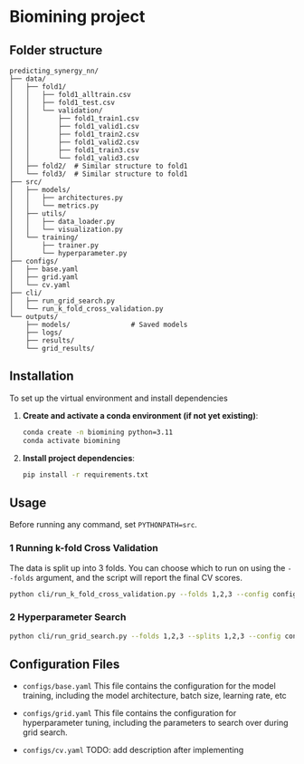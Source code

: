 # Biomining project

## Folder structure

```
predicting_synergy_nn/
├── data/
│   ├── fold1/
│   │   ├── fold1_alltrain.csv
│   │   ├── fold1_test.csv
│   │   └── validation/
│   │       ├── fold1_train1.csv
│   │       ├── fold1_valid1.csv
│   │       ├── fold1_train2.csv
│   │       ├── fold1_valid2.csv
│   │       ├── fold1_train3.csv
│   │       └── fold1_valid3.csv
│   ├── fold2/  # Similar structure to fold1
│   └── fold3/  # Similar structure to fold1
├── src/
│   ├── models/
│   │   ├── architectures.py  
│   │   └── metrics.py   
│   ├── utils/
│   │   ├── data_loader.py   
│   │   └── visualization.py
│   └── training/
│       ├── trainer.py        
│       └── hyperparameter.py
├── configs/
│   ├── base.yaml      
│   ├── grid.yaml      
│   └── cv.yaml   
├── cli/
│   ├── run_grid_search.py       
│   └── run_k_fold_cross_validation.py    
└── outputs/                
    ├── models/               # Saved models
    ├── logs/                 
    ├── results/            
    └── grid_results/         
```

## Installation

To set up the virtual environment and install dependencies

1. **Create and activate a conda environment (if not yet existing)**:
   ```bash
   conda create -n biomining python=3.11
   conda activate biomining
   ```
2. **Install project dependencies**:
   ```bash
   pip install -r requirements.txt
   ```

## Usage
Before running any command, set `PYTHONPATH=src`.

### 1 Running k-fold Cross Validation
The data is split up into 3 folds. You can choose which to run on using the `--folds` argument, and the script will 
report the final CV scores.

```bash
python cli/run_k_fold_cross_validation.py --folds 1,2,3 --config configs/base.yaml
```

### 2 Hyperparameter Search

```bash
python cli/run_grid_search.py --folds 1,2,3 --splits 1,2,3 --config configs/grid.yaml
```


## Configuration Files

* `configs/base.yaml`
This file contains the configuration for the model training, including the model architecture, batch size, learning rate, etc

* `configs/grid.yaml`
This file contains the configuration for hyperparameter tuning, including the parameters to search over during grid search.

*  `configs/cv.yaml`
TODO: add description after implementing


